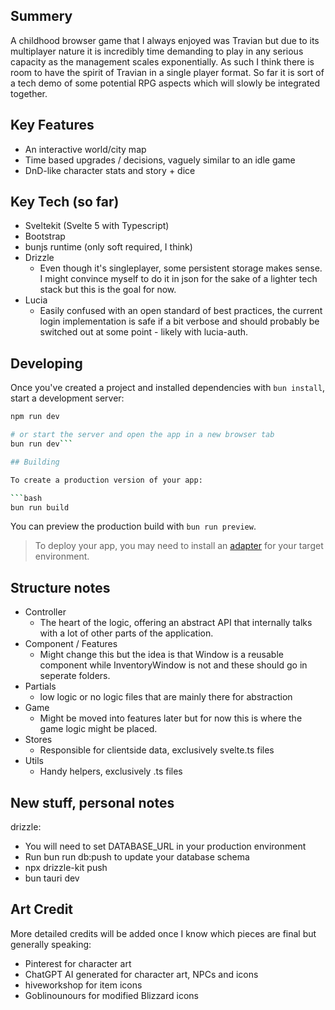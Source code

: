 ## Summery
A childhood browser game that I always enjoyed was Travian but due to its multiplayer nature it is incredibly time demanding to play in any serious capacity as the management scales exponentially. As such I think there is room to have the spirit of Travian in a single player format. So far it is sort of a tech demo of some potential RPG aspects which will slowly be integrated together.

## Key Features
* An interactive world/city map
* Time based upgrades / decisions, vaguely similar to an idle game
* DnD-like character stats and story + dice

## Key Tech (so far)
* Sveltekit (Svelte 5 with Typescript)
* Bootstrap
* bunjs runtime (only soft required, I think)
* Drizzle
  * Even though it's singleplayer, some persistent storage makes sense. I might convince myself to do it in json for the sake of a lighter tech stack but this is the goal for now.
* Lucia
  * Easily confused with an open standard of best practices, the current login implementation is safe if a bit verbose and should probably be switched out at some point - likely with lucia-auth.

## Developing
Once you've created a project and installed dependencies with `bun install`, start a development server:

```bash
npm run dev

# or start the server and open the app in a new browser tab
bun run dev```

## Building

To create a production version of your app:

```bash
bun run build
```

You can preview the production build with `bun run preview`.

> To deploy your app, you may need to install an [adapter](https://svelte.dev/docs/kit/adapters) for your target environment.

## Structure notes
* Controller
  * The heart of the logic, offering an abstract API that internally talks with a lot of other parts of the application.
* Component / Features
  * Might change this but the idea is that Window is a reusable component while InventoryWindow is not and these should go in seperate folders.
* Partials
  * low logic or no logic files that are mainly there for abstraction
* Game
  * Might be moved into features later but for now this is where the game logic might be placed.
* Stores
  * Responsible for clientside data, exclusively svelte.ts files
* Utils
  * Handy helpers, exclusively .ts files

## New stuff, personal notes
drizzle: 
  - You will need to set DATABASE_URL in your production environment  
  - Run bun run db:push to update your database schema  
  - npx drizzle-kit push
  - bun tauri dev
  
## Art Credit
More detailed credits will be added once I know which pieces are final but generally speaking:
- Pinterest for character art
- ChatGPT AI generated for character art, NPCs and icons
- hiveworkshop for item icons
- Goblinounours for modified Blizzard icons